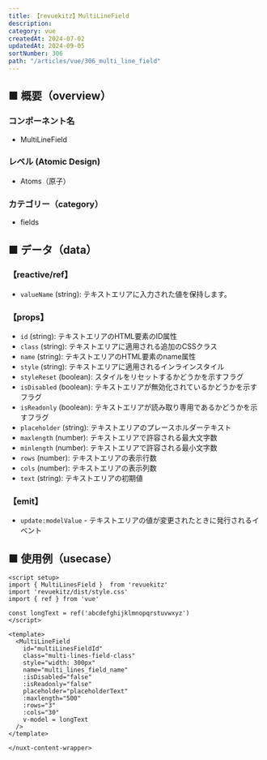 ```yaml
---
title: 【revuekitz】MultiLineField
description:
category: vue
createdAt: 2024-07-02
updatedAt: 2024-09-05
sortNumber: 306
path: "/articles/vue/306_multi_line_field"
---
```


<nuxt-content-wrapper>

## ■ 概要（overview）
### コンポーネント名
- MultiLineField

### レベル (Atomic Design)
-  Atoms（原子）

### カテゴリー（category）
- fields

## ■ データ（data）

### 【reactive/ref】
- `valueName` (string): テキストエリアに入力された値を保持します。

### 【props】
- `id` (string): テキストエリアのHTML要素のID属性
- `class` (string): テキストエリアに適用される追加のCSSクラス
- `name` (string): テキストエリアのHTML要素のname属性
- `style` (string): テキストエリアに適用されるインラインスタイル
- `styleReset` (boolean): スタイルをリセットするかどうかを示すフラグ
- `isDisabled` (boolean): テキストエリアが無効化されているかどうかを示すフラグ
- `isReadonly` (boolean): テキストエリアが読み取り専用であるかどうかを示すフラグ
- `placeholder` (string): テキストエリアのプレースホルダーテキスト
- `maxlength` (number): テキストエリアで許容される最大文字数
- `minlength` (number): テキストエリアで許容される最小文字数
- `rows` (number): テキストエリアの表示行数
- `cols` (number): テキストエリアの表示列数
- `text` (string): テキストエリアの初期値

### 【emit】
- `update:modelValue` - テキストエリアの値が変更されたときに発行されるイベント

## ■ 使用例（usecase）
```vue
<script setup>
import { MultiLinesField }  from 'revuekitz'
import 'revuekitz/dist/style.css' 
import { ref } from 'vue'

const longText = ref('abcdefghijklmnopqrstuvwxyz')
</script>

<template>
  <MultiLineField
    id="multiLinesFieldId"
    class="multi-lines-field-class"
    style="width: 300px"
    name="multi_lines_field_name"
    :isDisabled="false"
    :isReadonly="false"
    placeholder="placeholderText"
    :maxlength="500"
    :rows="3"
    :cols="30"
    v-model = longText
  />
</template>

</nuxt-content-wrapper>
```





